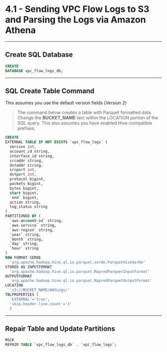 # 4.1 - Sending VPC Flow Logs to S3 and Parsing the Logs via Amazon Athena

---

## Create SQL Database

```sql
CREATE
DATABASE vpc_flow_logs_db;
```

---

## SQL Create Table Command

This assumes you use the default version fields (_Version 2_)

> The command below creates a table with Parquet formatted data.
> Change the **BUCKET_NAME** text within the LOCATION portion of the SQL query.
> This also assumes you have enabled Hive-compatible prefixes.

```sql
CREATE
EXTERNAL TABLE IF NOT EXISTS `vpc_flow_logs` (
  version int,
  account_id string,
  interface_id string,
  srcaddr string,
  dstaddr string,
  srcport int,
  dstport int,
  protocol bigint,
  packets bigint,
  bytes bigint,
  start bigint,
  `end` bigint,
  action string,
  log_status string
)
PARTITIONED BY (
  `aws-account-id` string,
  `aws-service` string,
  `aws-region` string,
  `year` string, 
  `month` string, 
  `day` string,
  `hour` string
)
ROW FORMAT SERDE 
  'org.apache.hadoop.hive.ql.io.parquet.serde.ParquetHiveSerDe'
STORED AS INPUTFORMAT 
  'org.apache.hadoop.hive.ql.io.parquet.MapredParquetInputFormat' 
OUTPUTFORMAT 
  'org.apache.hadoop.hive.ql.io.parquet.MapredParquetOutputFormat'
LOCATION
  's3://BUCKET_NAME/AWSLogs/'
TBLPROPERTIES (
  'EXTERNAL'='true', 
  'skip.header.line.count'='1'
  )
```

---

## Repair Table and Update Partitions

```sql
MSCK
REPAIR TABLE `vpc_flow_logs_db` . `vpc_flow_logs`;
```
